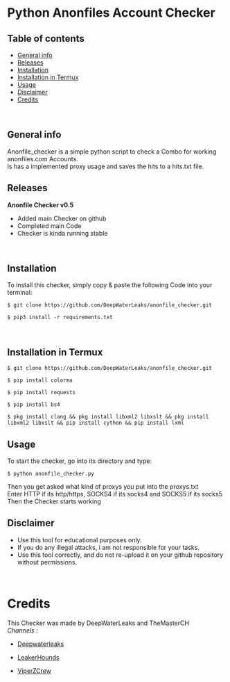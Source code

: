 # Python Anonfiles Account Checker



## Table of contents
* [General info](#general-info)
* [Releases](#releases)
* [Installation](#installation)
* [Installation in Termux](#installation-in-termux)
* [Usage](#usage)
* [Disclaimer](#disclaimer)
* [Credits](#credits)
<br />


## General info
Anonfile_checker is a simple python script to check a Combo for working anonfiles.com Accounts.<br />
Is has a implemented proxy usage and saves the hits to a hits.txt file.
<br />

	
## Releases
**Anonfile Checker v0.5**
* Added main Checker on github
* Completed main Code
* Checker is kinda running stable
<br />

	
## Installation
To install this checker, simply copy & paste the following Code into your terminal:

```
$ git clone https://github.com/DeepWaterLeaks/anonfile_checker.git

$ pip3 install -r requirements.txt
```
<br />

## Installation in Termux
```
$ git clone https://github.com/DeepWaterLeaks/anonfile_checker.git

$ pip install colorma

$ pip install requests

$ pip install bs4

$ pkg install clang && pkg install libxml2 libxslt && pkg install libxml2 libxslt && pip install cython && pip install lxml
```

## Usage
To start the checker, go into its directory and type:
```
$ python anonfile_checker.py
```

Then you get asked what kind of proxys you put into the proxys.txt<br />
Enter HTTP if its http/https, SOCKS4 if its socks4 and SOCKS5 if its socks5
<br />
Then the Checker starts working
<br />

## Disclaimer
  * Use this tool for educational purposes only.
  * If you do any illegal attacks, i am not responsible for your tasks.
  * Use this tool correctly, and do not re-upload it on your github repository without permissions.
  <br />


# Credits
This Checker was made by DeepWaterLeaks and TheMasterCH
<br />
 _Channels :_ 

* [Deepwaterleaks](https://t.me/deepwaterleaks2)

* [LeakerHounds](https://t.me/LeakerHounds)

* [ViperZCrew](https://t.me/ViperZCrew)
         





